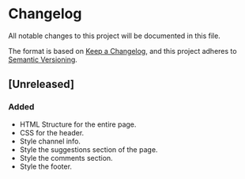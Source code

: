 # Changelog

All notable changes to this project will be documented in this file.

The format is based on [Keep a Changelog](https://keepachangelog.com/en/1.0.0/),
and this project adheres to [Semantic Versioning](https://semver.org/spec/v2.0.0.html).

## [Unreleased]

### Added

-   HTML Structure for the entire page.
-   CSS for the header.
-   Style channel info.
-   Style the suggestions section of the page.
-   Style the comments section.
-   Style the footer.
